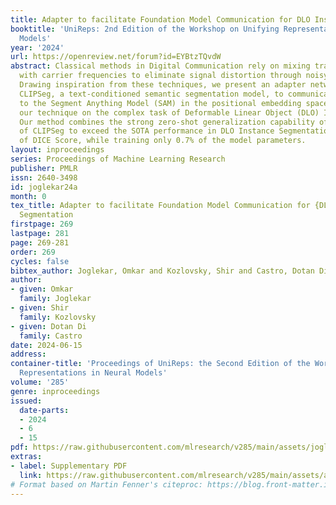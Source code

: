 ```yaml
---
title: Adapter to facilitate Foundation Model Communication for DLO Instance Segmentation
booktitle: 'UniReps: 2nd Edition of the Workshop on Unifying Representations in Neural
  Models'
year: '2024'
url: https://openreview.net/forum?id=EYBtzTQvdW
abstract: Classical methods in Digital Communication rely on mixing transmitted signals
  with carrier frequencies to eliminate signal distortion through noisy channels.
  Drawing inspiration from these techniques, we present an adapter network that enables
  CLIPSeg, a text-conditioned semantic segmentation model, to communicate point prompts
  to the Segment Anything Model (SAM) in the positional embedding space. We showcase
  our technique on the complex task of Deformable Linear Object (DLO) Instance Segmentation.
  Our method combines the strong zero-shot generalization capability of SAM and user-friendliness
  of CLIPSeg to exceed the SOTA performance in DLO Instance Segmentation in terms
  of DICE Score, while training only 0.7% of the model parameters.
layout: inproceedings
series: Proceedings of Machine Learning Research
publisher: PMLR
issn: 2640-3498
id: joglekar24a
month: 0
tex_title: Adapter to facilitate Foundation Model Communication for {DLO} Instance
  Segmentation
firstpage: 269
lastpage: 281
page: 269-281
order: 269
cycles: false
bibtex_author: Joglekar, Omkar and Kozlovsky, Shir and Castro, Dotan Di
author:
- given: Omkar
  family: Joglekar
- given: Shir
  family: Kozlovsky
- given: Dotan Di
  family: Castro
date: 2024-06-15
address:
container-title: 'Proceedings of UniReps: the Second Edition of the Workshop on Unifying
  Representations in Neural Models'
volume: '285'
genre: inproceedings
issued:
  date-parts:
  - 2024
  - 6
  - 15
pdf: https://raw.githubusercontent.com/mlresearch/v285/main/assets/joglekar24a/joglekar24a.pdf
extras:
- label: Supplementary PDF
  link: https://raw.githubusercontent.com/mlresearch/v285/main/assets/assets/joglekar24a/joglekar24a-supp.pdf
# Format based on Martin Fenner's citeproc: https://blog.front-matter.io/posts/citeproc-yaml-for-bibliographies/
---
```

